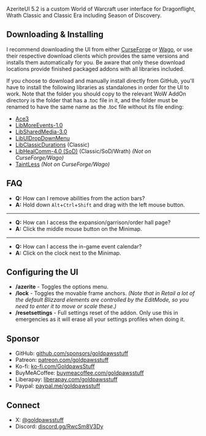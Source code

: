 AzeriteUI 5.2 is a custom World of Warcraft user interface for Dragonflight, Wrath Classic and Classic Era including Season of Discovery.

## Downloading & Installing
I recommend downloading the UI from either [CurseForge](https://www.curseforge.com/wow/addons/azeriteui) or [Wago](https://addons.wago.io/addons/azeriteui), or use their respective download clients which provides the same versions and installs them automatically for you. Be aware that only these download locations provide finished packaged addons with all libraries included.

If you choose to download and manually install directly from GitHub, you'll have to install the following libraries as standalones in order for the UI to work. Note that the folder you should copy to the relevant WoW AddOn directory is the folder that has a .toc file in it, and the folder must be renamed to have the same name as the .toc file without its file ending:
- [Ace3](https://www.curseforge.com/wow/addons/ace3)
- [LibMoreEvents-1.0](https://curseforge.com/wow/addons/libmoreevents-1-0)
- [LibSharedMedia-3.0](https://www.curseforge.com/wow/addons/libsharedmedia-3-0)
- [LibUIDropDownMenu](https://www.curseforge.com/wow/addons/libuidropdownmenu)
- [LibClassicDurations](https://www.curseforge.com/wow/addons/libclassicdurations) (Classic)
- [LibHealComm-4.0 (SoD)](https://github.com/caboyd/LibHealComm-4.0) (Classic/SoD/Wrath) *(Not on CurseForge/Wago)*
- [TaintLess](https://www.townlong-yak.com/addons/taintless) *(Not on CurseForge/Wago)*

## FAQ
- **Q:** How can I remove abilities from the action bars?
- **A:** Hold down `Alt`+`Ctrl`+`Shift` and drag with the left mouse button.
---
- **Q:** How can I access the expansion/garrison/order hall page?
- **A:** Click the middle mouse button on the Minimap.
---
- **Q:** How can I access the in-game event calendar?
- **A:** Click on the clock next to the Minimap.

## Configuring the UI
- **/azerite** - Toggles the options menu.
- **/lock** - Toggles the movable frame anchors. *(Note that in Retail a lot of the default Blizzard elements are controlled by the EditMode, so you need to enter it to move or scale these.)*
- **/resetsettings** - Full settings reset of the addon. Only use this in emergencies as it will erase all your settings profiles when doing it.

## Sponsor
- GitHub: [github.com/sponsors/goldpawsstuff](https://github.com/sponsors/goldpawsstuff)
- Patreon: [patreon.com/goldpawsstuff](https://www.patreon.com/goldpawsstuff)
- Ko-fi: [ko-fi.com/GoldpawsStuff](https://ko-fi.com/goldpawsstuff)
- BuyMeACoffee: [buymeacoffee.com/goldpawsstuff](https://www.buymeacoffee.com/goldpawsstuff)
- Liberapay: [liberapay.com/goldpawsstuff](https://liberapay.com/goldpawsstuff)
- Paypal: [paypal.me/goldpawsstuff](https://www.paypal.me/goldpawsstuff)

## Connect
- X: [@goldpawsstuff](https://x.com/goldpawsstuff)
- Discord: [discord.gg/RwcSm8V3Dy](https://discord.gg/RwcSm8V3Dy)
